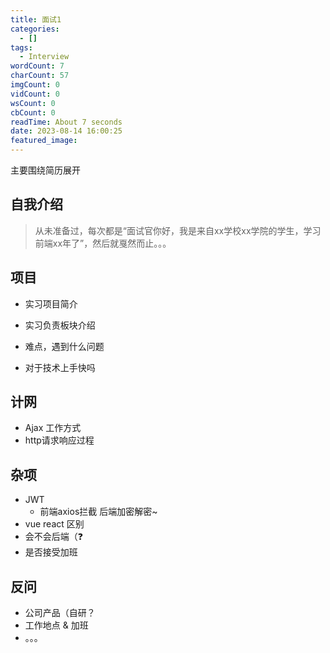 ```yaml
---
title: 面试1
categories:
  - []
tags:
  - Interview
wordCount: 7
charCount: 57
imgCount: 0
vidCount: 0
wsCount: 0
cbCount: 0
readTime: About 7 seconds
date: 2023-08-14 16:00:25
featured_image:
---
```

主要围绕简历展开

## 自我介绍

> ​	从未准备过，每次都是“面试官你好，我是来自xx学校xx学院的学生，学习前端xx年了”，然后就戛然而止。。。

## 项目

* 实习项目简介

* 实习负责板块介绍

* 难点，遇到什么问题

* 对于技术上手快吗

  

## 计网

* Ajax 工作方式
* http请求响应过程



## 杂项

* JWT
  * 前端axios拦截 后端加密解密~
* vue react 区别
* 会不会后端（❓
* 是否接受加班



## 反问

* 公司产品（自研？
* 工作地点 & 加班
* 。。。

